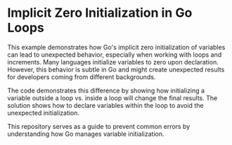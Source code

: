 # Implicit Zero Initialization in Go Loops

This example demonstrates how Go's implicit zero initialization of variables can lead to unexpected behavior, especially when working with loops and increments.  Many languages initialize variables to zero upon declaration. However, this behavior is subtle in Go and might create unexpected results for developers coming from different backgrounds.

The code demonstrates this difference by showing how initializing a variable outside a loop vs. inside a loop will change the final results. The solution shows how to declare variables within the loop to avoid the unexpected initialization.

This repository serves as a guide to prevent common errors by understanding how Go manages variable initialization.
